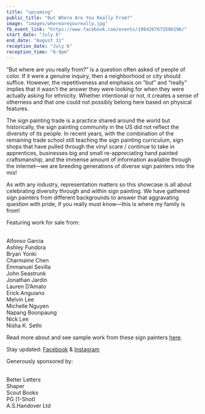 ```yaml
---
title: "upcoming"
public_title: "But Where Are You Really From?"
image: "images/whereareyoureally.jpg"
fb_event_link: "https://www.facebook.com/events/1964267673586196/"
start_date: "July 6"
end_date: "August 31"
reception_date: "July 6"
reception_time: "6-9pm"
---
```

“But where are you really from?” is a question often asked of people of color. If it were a genuine inquiry, then a neighborhood or city should suffice. However, the repetitiveness and emphasis on “but” and “really” implies that it wasn’t the answer they were looking for when they were actually asking for ethnicity. Whether intentional or not, it creates a sense of otherness and that one could not possibly belong here based on physical features. 

The sign painting trade is a practice shared around the world but historically, the sign painting community in the US did not reflect the diversity of its people. In recent years, with the combination of the remaining trade school still teaching the sign painting curriculum, sign shops that have pulled through the vinyl scare / continue to take in apprentices, businesses big and small re-appreciating hand painted craftsmanship, and the immense amount of information available through the internet—we are breeding generations of diverse sign painters into the mix! 

As with any industry, representation matters so this showcase is all about celebrating diversity through and within sign painting. We have gathered sign painters from different backgrounds to answer that aggravating question with pride, if you really must know—this is where my family is from!

Featuring work for sale from:

<br>Alfonso Garcia 
<br>Ashley Fundora
<br>Bryan Yonki
<br>Charmaine Chen
<br>Emmanuel Sevilla
<br>John Seastrunk
<br>Jonathan Jardin
<br>Lauren D’Amato
<br>Erick Anguiano
<br>Melvin Lee
<br>Michelle Nguyen
<br>Napang Boonpaung
<br>Nick Lee
<br>Nisha K. Sethi

Read more about and see sample work from these sign painters [here](http://butwherereally.com).

Stay updated: 
[Facebook](http://facebook.com/butwherereally) & [Instagram](http://instagram.com/butwherereally)

Generously sponsored by:

<br>Better Letters
<br>Shaper
<br>Scout Books
<br>PG (1-Shot)
<br>A.S.Handover Ltd
